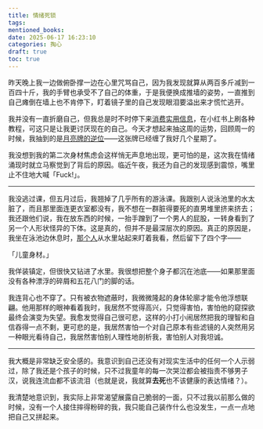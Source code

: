 ```yaml
---
title: 情绪死锁
tags:
mentioned_books:
date: 2025-06-17 16:23:10
categories: 掏心
draft: true
toc: true
---
```


昨天晚上我一边做俯卧撑一边在心里咒骂自己，因为我发现就算从两百多斤减到一百四十斤，我的手臂也承受不了自己的体重，于是我便换成推墙的姿势，一直推到自己瘫倒在墙上也不肯停下，盯着镜子里的自己发现眼泪要溢出来才慌忙逃开。

我并没有一直折磨自己，但我总是时不时停下来[消费实用信息](/posts/搬家如何帮我理解现代人与消费的关系/)，在小红书上刷各种教程，可这只是让我更讨厌现在的自己。今天才想起来抽这周的运势，回顾周一的时候，我抽到的是[月亮牌的逆位](/posts/当你失去身为人的全部智识/)——这张牌已经缠了我好几个星期了。

我没想到我的第二次身材焦虑会这样悄无声息地出现，更可怕的是，这次我在情绪涌现时就立马察觉到了背后的原因。临近午夜，我还为自己的发现感到震惊，嘴里止不住地大喊「Fuck!」。<!--more-->

---

我没逃过课，但五月过后，我翘掉了几乎所有的游泳课。我跟别人说泳池里的水太脏了，而且那里面连更衣室都没有，我不想在一群脏得要死的直男堆里挤来挤去；我还跟他们说，我在放东西的时候，一抬手蹭到了一个男人的屁股，一转身看到了另一个人形状怪异的下体。这是真的，但并不是最深层次的原因。真正的原因是，我坐在泳池边休息时，[那个人](/posts/我不理解你的拧巴/)从水里站起来盯着我看，然后留下了四个字——

「儿童身材。」

我佯装镇定，但很快又钻进了水里。我很想把整个身子都沉在池底——如果那里面没有各种漂浮的碎屑和五花八门的脚的话。

我连背心也不穿了。只有被衣物遮蔽时，我微微隆起的身体轮廓才能令他浮想联翩。他用那样的眼神看着我时，我居然不觉得高兴，只觉得害怕，害怕他的窥探欲最终会演变为失望。我愈发觉得自己很可悲，这样的小打小闹居然把我的理智和自信吞得一点不剩，更可悲的是，我居然害怕一个对自己原本有些滤镜的人突然用另一种眼光看待自己，我居然害怕别人理性地剖析我，害怕别人对我坦诚。

---

我大概是非常缺乏安全感的。我意识到自己还没有对现实生活中的任何一个人示弱过，除了我还是个孩子的时候，只不过我童年的每一次哭泣都会被指责不够男子汉，说我连流血都不该流泪（也就是说，我就算**去死**也不该健康的表达情绪？）。

我清楚地意识到，我实际上非常渴望展露自己脆弱的一面，只不过我以前那么做的时候，没有一个人接住摔得粉碎的我，我只能自己装作什么也没发生，一点一点地把自己又拼起来。